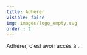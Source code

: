 ```yaml
---
title: Adhérer
visible: false
img: images/logo_empty.svg
order : 2
---
```

Adhérer, c'est avoir accès à...